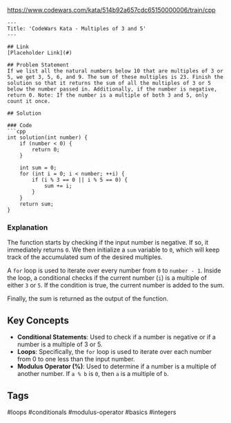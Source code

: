 https://www.codewars.com/kata/514b92a657cdc65150000006/train/cpp

```
---
Title: 'CodeWars Kata - Multiples of 3 and 5'
---

## Link
[Placeholder Link](#)

## Problem Statement
If we list all the natural numbers below 10 that are multiples of 3 or 5, we get 3, 5, 6, and 9. The sum of these multiples is 23. Finish the solution so that it returns the sum of all the multiples of 3 or 5 below the number passed in. Additionally, if the number is negative, return 0. Note: If the number is a multiple of both 3 and 5, only count it once.

## Solution

### Code
```cpp
int solution(int number) {
    if (number < 0) {
        return 0;
    }

    int sum = 0;
    for (int i = 0; i < number; ++i) {
        if (i % 3 == 0 || i % 5 == 0) {
            sum += i;
        }
    }
    return sum;
}
```

### Explanation
The function starts by checking if the input number is negative. If so, it immediately returns `0`. We then initialize a `sum` variable to `0`, which will keep track of the accumulated sum of the desired multiples. 

A `for` loop is used to iterate over every number from `0` to `number - 1`. Inside the loop, a conditional checks if the current number (`i`) is a multiple of either `3` or `5`. If the condition is true, the current number is added to the sum. 

Finally, the sum is returned as the output of the function.

## Key Concepts

- **Conditional Statements**: Used to check if a number is negative or if a number is a multiple of 3 or 5.
- **Loops**: Specifically, the `for` loop is used to iterate over each number from 0 to one less than the input number.
- **Modulus Operator (%)**: Used to determine if a number is a multiple of another number. If `a % b` is `0`, then `a` is a multiple of `b`.

## Tags
#loops #conditionals #modulus-operator #basics #integers
```